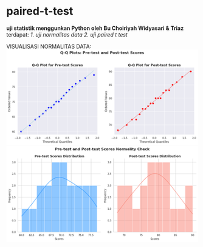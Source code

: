 # paired-t-test
**uji statistik menggunkan Python oleh Bu Choiriyah Widyasari & Triaz**
<br>
terdapat:
*1. uji normalitas data*
*2. uji paired t test*
<br>

VISUALISASI NORMALITAS DATA:
![Distribusi Frekuensi](img/qqnormality.png)
<br>
![Distribusi Frekuensi](img/normalitydist.png)
